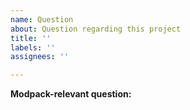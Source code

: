 ```yaml
---
name: Question
about: Question regarding this project
title: ''
labels: ''
assignees: ''

---
```


**Modpack-relevant question:**
